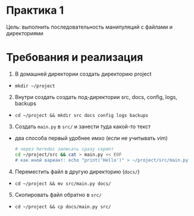 # Практика 1

Цель: выполнить последовательность манипуляций с файлами и директориями

# Требования и реализация

1. В домашней директории создать директорию project
  - `mkdir ~/project`
2. Внутри создать создать под-директории src, docs, config, logs, backups
  - `cd ~/project && mkdir src docs config logs backups`
3. Создать `main.py` в `src/` и занести туда какой-то текст
  - два способа первый удобнее имхо (если не учитывать vim)
    ```bash
    # через heredoc записать сразу скрипт
    cd ~/project/src && cat > main.py << EOF
    # как иной вариант: echo "print('Hello')" > ~/project/src/main.py
    ```
4. Переместить файл в другую директорию (`docs/`)
  - `cd ~/project && mv src/main.py docs/`
5. Скопировать файл обратно в `src/`
  - `cd ~/project && cp docs/main.py src/`

